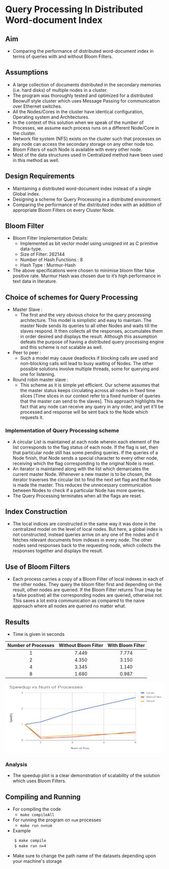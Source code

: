 # Query Processing In Distributed Word-document Index

## Aim

- Comparing the performance of distributed word-document index in terms of queries with and without Bloom Filters.

## Assumptions

- A large collection of documents distributed in the secondary memories (i.e. hard disks) of multiple nodes in a cluster.
- The program was thoroughly tested and optimized for a distributed Beowulf style cluster which uses Message Passing for communication over Ethernet switches.
- All the Nodes/Cores in the cluster have identical configuration, Operating system and Architectures.
- In the context of this solution when we speak of the number of Processes, we assume each process runs on a different Node/Core in the cluster.
- Network file system (NFS) exists on the cluster such that processes on any node can access the secondary storage on any other node too.
- Bloom Filters of each Node is available with every other node.
- Most of the data structures used in Centralized method have been used in this method as well.

## Design Requirements

- Maintaining a distributed word-document index instead of a single Global index.
- Designing a scheme for Query Processing in a distributed environment.
- Comparing the performance of the distributed index with an addition of appropriate Bloom Filters on every Cluster Node.

## Bloom Filter

- Bloom Filter Implementation Details:
	- Implemented as bit vector model using unsigned int as C primitive data-type.
	- Size of Filter: 262144 
	- Number of Hash Functions : 8
	- Hash Type : Murmur-Hash
- The above specifications were chosen to minimise bloom filter false positive rate. Murmur Hash was chosen due to it’s high performance in text data in literature.

## Choice of schemes for Query Processing

- Master Slave :
	- The first and the very obvious choice for the query processing architecture. This model is simplistic and easy to maintain. The master Node sends its queries to all other Nodes and waits till the slaves respond. It then collects all the responses, accumulates them in order desired and displays the result. Although this assumption defeats the purpose of having a distributed query processing engine and this scheme is not scalable as well.
- Peer to peer :
	- Such a model may cause deadlocks if blocking calls are used and non-blocking calls will lead to busy waiting of Nodes. The other possible solutions involve multiple threads, some for querying and one for listening.
- Round robin master slave :
	- This scheme as it is simple yet efficient. Our scheme assumes that the master status keeps circulating across all nodes in fixed time slices [Time slices in our context refer to a fixed number of queries that the master can send to the slaves]. This approach highlights the fact that any node can receive any query in any order, and yet it’ll be processed and response will be sent back to the Node which requests it.

### Implementation of Query Processing scheme

- A circular List is maintained at each node wherein each element of the list corresponds to the flag status of each node. If the flag is set, then that particular node still has some pending queries. If the queries of a Node finish, that Node sends a special character to every other node, receiving which the flag corresponding to the original Node is reset.
- An iterator is maintained along with the list which demarcates the current master Node. Whenever a new master is to be chosen, the iterator traverses the circular list to find the next set flag and that Node is made the master. This reduces the unnecessary communication between Nodes to check if a particular Node has more queries.
- The Query Processing terminates when all the flags are reset.

## Index Construction

- The local indices are constructed in the same way it was done in the centralized model on the level of local nodes. But here, a global index is not constructed, instead queries arrive on any one of the nodes and it fetches relevant documents from indexes in every node. The other nodes send responses back to the requesting node, which collects the responses together and displays the result.

## Use of Bloom Filters

- Each process carries a copy of a Bloom Filter of local indexes in each of the other nodes. They query the bloom filter first and depending on the result, other nodes are queried. If the Bloom Filter returns True (may be a false positive) all the corresponding nodes are queried, otherwise not. This saves a lot extra communication as compared to the naive approach where all nodes are queried no matter what.

## Results

- Time is given in seconds

| Number of Processes | Without Bloom Filter | With Bloom Filter |
|:---:|:---:|:---:|
| 1 | 7.449 | 7.774 |
| 2 | 4.350 | 3.150 |
| 4 | 3.345 | 1.140 |
| 8 | 1.680 | 0.987 |


![Speedup Plot](./../Plots/Bloom_speedup.png)

### Analysis

- The speedup plot is a clear demonstration of scalability of the solution which uses Bloom Filters.

## Compiling and Running

- For compiling the code
	- `make compileAll`
- For running the program on `num` processes
	- `make run n=num`
- Example
```bash
	$ make compile
	$ make run n=4
```

- Make sure to change the path name of the datasets depending upon your machine's storage
